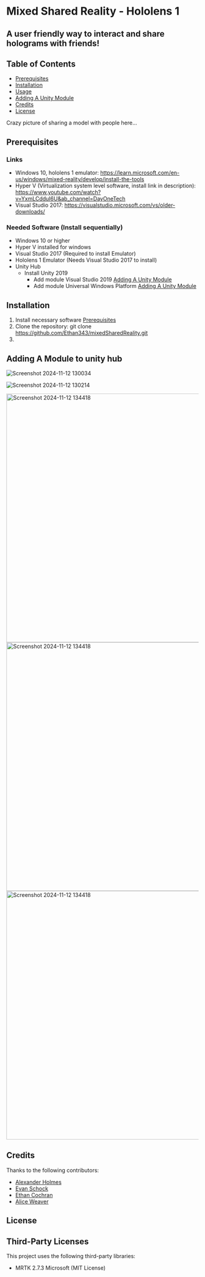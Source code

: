 # Mixed Shared Reality - Hololens 1

## A user friendly way to interact and share holograms with friends!

## Table of Contents
- [Prerequisites](#Prerequisites)
- [Installation](#installation)
- [Usage](#usage)
- [Adding A Unity Module](#Adding-A-Module-to-unity-hub)
- [Credits](#credits)
- [License](#license)



Crazy picture of sharing a model with people here...



## Prerequisites 
### Links
- Windows 10, hololens 1 emulator: https://learn.microsoft.com/en-us/windows/mixed-reality/develop/install-the-tools
- Hyper V (Virtualization system level software, install link in description): https://www.youtube.com/watch?v=YxmLCdduI6U&ab_channel=DayOneTech
- Visual Studio 2017: https://visualstudio.microsoft.com/vs/older-downloads/

### Needed Software (Install sequentially)
- Windows 10 or higher
- Hyper V installed for windows
- Visual Studio 2017  (Required to install Emulator)
- Hololens 1 Emulator (Needs Visual Studio 2017 to install)
- Unity Hub
  - Install Unity 2019
    - Add module Visual Studio 2019         [Adding A Unity Module](#Adding-A-Module-to-unity-hub)
    - Add module Universal Windows Platform [Adding A Unity Module](#Adding-A-Module-to-unity-hub)

## Installation
1. Install necessary software [Prerequisites](#Prerequisites)
2. Clone the repository:
  git clone https://github.com/Ethan343/mixedSharedReality.git
3. 


## Adding A Module to unity hub
![Screenshot 2024-11-12 130034](https://github.com/user-attachments/assets/c27f7586-a9a1-4049-8952-4d383608de81)

![Screenshot 2024-11-12 130214](https://github.com/user-attachments/assets/f37fdc1e-c8ac-45bf-8ea3-db02b13c030b)


<img width="652" alt="Screenshot 2024-11-12 134418" src="[https://github.com/user-attachments/assets/534c0233-db96-42fc-93de-9260b9c28dfd](https://github.com/user-attachments/assets/c27f7586-a9a1-4049-8952-4d383608de81)">
<img width="652" alt="Screenshot 2024-11-12 134418" src="[https://github.com/user-attachments/assets/534c0233-db96-42fc-93de-9260b9c28dfd](https://github.com/user-attachments/assets/f37fdc1e-c8ac-45bf-8ea3-db02b13c030b)">
<img width="652" alt="Screenshot 2024-11-12 134418" src="https://github.com/user-attachments/assets/534c0233-db96-42fc-93de-9260b9c28dfd">


## Credits
Thanks to the following contributors:
- [Alexander Holmes](https://github.com/ahalex73)
- [Evan Schock](https://github.com/jsm1744)
- [Ethan Cochran](https://github.com/Ethan343)
- [Alice Weaver](https://github.com/jcweaver01)



## License

## Third-Party Licenses
This project uses the following third-party libraries:
- MRTK 2.7.3 Microsoft (MIT License)

